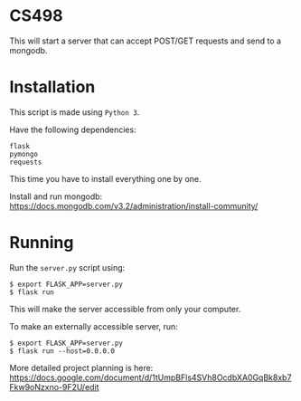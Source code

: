 # CS498
This will start a server that can accept POST/GET requests and send to a mongodb.


# Installation

This script is made using ```Python 3```.

Have the following dependencies:
```
flask
pymongo
requests
```

This time you have to install everything one by one.

Install and run mongodb:
https://docs.mongodb.com/v3.2/administration/install-community/

# Running
Run the ```server.py``` script using:
```
$ export FLASK_APP=server.py
$ flask run
```

This will make the server accessible from only your computer.

To make an externally accessible server, run:
```
$ export FLASK_APP=server.py
$ flask run --host=0.0.0.0
```

More detailed project planning is here:
https://docs.google.com/document/d/1tUmpBFls4SVh8OcdbXA0GqBk8xb7Fkw9oNzxno-9F2U/edit
